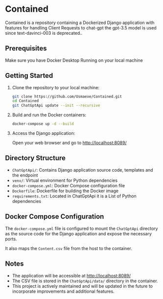 # Contained

Contained is a repository containing a Dockerized Django application with features for handling Client Requests to chat-gpt the gpt-3.5 model is used since text-davinci-003 is deprecated..


## Prerequisites

Make sure you have Docker Desktop Running on your local machine 

## Getting Started

1. Clone the repository to your local machine:

    ```bash
    git clone https://github.com/Usmaexe/Contained.git
    cd Contained
    git ChatGptApi update --init --recursive
    ```

2. Build and run the Docker containers:

    ```bash
    docker-compose up -d --build
    ```

3. Access the Django application:

    Open your web browser and go to [http://localhost:8089/](http://localhost:8089/)


## Directory Structure

- `ChatGptApi/`: Contains Django application source code, templates and the endpoint 
- `venv/`: Virtual environment for Python dependencies
- `docker-compose.yml`: Docker Compose configuration file
- `Dockerfile`: Dockerfile for building the Docker image
- `requirements.txt`: Located in ChatGptApi it is a List of Python dependencies

## Docker Compose Configuration

The `docker-compose.yml` file is configured to mount the `ChatGptApi` directory as the source code for the Django application and expose the necessary ports. 

It also maps the `Content.csv` file from the host to the container.

## Notes

- The application will be accessible at [http://localhost:8089/](http://localhost:8089/)
- The CSV file is stored in the `ChatGptApi/data/` directory in the container.
- This project is actively maintained and will be updated in the future to incorporate improvements and additional features.


